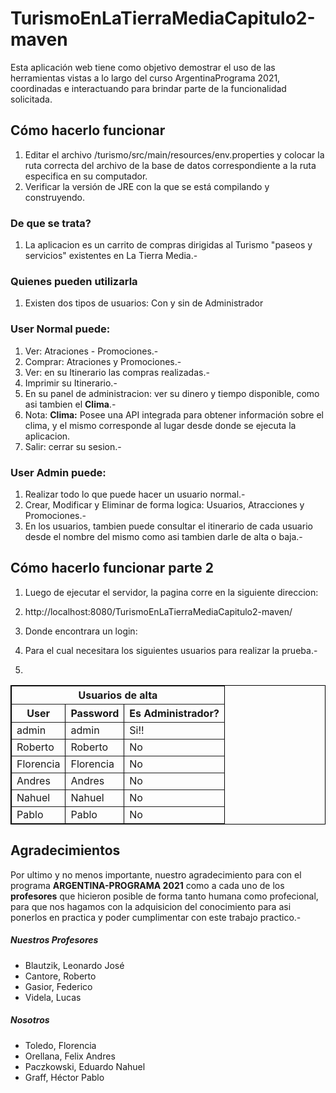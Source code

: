 <h1>TurismoEnLaTierraMediaCapitulo2-maven</h1>


Esta aplicación web tiene como objetivo demostrar el uso de las herramientas vistas a lo largo del curso ArgentinaPrograma 2021, coordinadas e interactuando para brindar parte de la funcionalidad solicitada.

<h2>Cómo hacerlo funcionar</h2>

1. Editar el archivo /turismo/src/main/resources/env.properties y colocar la ruta correcta del archivo de la base de datos correspondiente a la ruta especifica en su computador.
2. Verificar la versión de JRE con la que se está compilando y construyendo.

<h3>De que se trata?</h3>

1. La aplicacion es un carrito de compras dirigidas al Turismo "paseos y servicios" existentes en La Tierra Media.-

<h3>Quienes pueden utilizarla</h3>

1. Existen dos tipos de usuarios: Con y sin de Administrador

<h3><b>User Normal</b> puede:</h3>

1. Ver: Atraciones - Promociones.-
2. Comprar: Atraciones y Promociones.-
4. Ver: en su Itinerario las compras realizadas.-
5. Imprimir su Itinerario.-
6. En su panel de administracion: ver su dinero y tiempo disponible, como asi tambien el <b>Clima</b>.-
7. Nota: <b>Clima:</b> Posee una API integrada para obtener información sobre el clima, y el mismo corresponde al lugar desde donde se ejecuta la aplicacion.
8. Salir: cerrar su sesion.-

<h3><b>User Admin</b> puede:</h3>

1. Realizar todo lo que puede hacer un usuario normal.-
2. Crear, Modificar y Eliminar de forma logica: Usuarios, Atracciones y Promociones.-
3. En los usuarios, tambien puede consultar el itinerario de cada usuario desde el nombre del mismo como asi tambien darle de alta o baja.-

<h2>Cómo hacerlo funcionar parte 2</h2>

1. Luego de ejecutar el servidor, la pagina corre en la siguiente direccion:
2. http://localhost:8080/TurismoEnLaTierraMediaCapitulo2-maven/
3. Donde encontrara un login:
4. Para el cual necesitara los siguientes usuarios para realizar la prueba.-
  
13. 
<table width="100%" border="1" cellpadding="0" cellspacing="0" bordercolor="#000000">

  <tr>
    <th colspan="3" valign="middle" align="center">Usuarios de alta</th>
  </tr>
  
  <tr>
    <th>User</th>
    <th>Password</th>
    <th>Es Administrador?</th>
  </tr>

  <tr>
    <td>admin</td>
    <td>admin</td>
    <td>Si!!</td>
  </tr>
  
  <tr>
    <td>Roberto</td>
    <td>Roberto</td>
    <td>No</td>
  </tr>
  
  <tr>
    <td>Florencia</td>
    <td>Florencia</td>
    <td>No</td>
  </tr>
  
  
  <tr>
    <td>Andres</td>
    <td>Andres</td>
    <td>No</td>
  </tr>
  
  <tr>
    <td>Nahuel</td>
    <td>Nahuel</td>
    <td>No</td>
  </tr>
  
  <tr>
    <td>Pablo</td>
    <td>Pablo</td>
    <td>No</td>
  </tr>
    
</table>

<h2>Agradecimientos</h2>

Por ultimo y no menos importante, nuestro agradecimiento para con el programa <b>ARGENTINA-PROGRAMA 2021</b> como a cada uno de los <b>profesores</b> que hicieron posible de forma tanto humana como profecional, para que nos hagamos con la adquisicion del conocimiento para asi ponerlos en practica y poder cumplimentar con este trabajo practico.-

<div class="col-md-6 mt-md-0 mt-3">
<h5 class="text-uppercase font-weight-bold">Nuestros Profesores</h5>

<ul class="profes">
	<li>Blautzik, Leonardo José</li>
	<li>Cantore, Roberto</li>
	<li>Gasior, Federico</li>
	<li>Videla, Lucas</li>
</ul>

<h5 class="text-uppercase font-weight-bold">Nosotros</h5>
<ul class="alumnos">
	<li>Toledo, Florencia <a href="https://www.linkedin.com/in/florencia-toledo-77386b211/"><i title="Forencia" style="color: blue;" class="bi bi-linkedin"></i></a></li>
	<li>Orellana, Felix Andres <a href="https://www.linkedin.com/in/f%C3%A9lix-andr%C3%A9s-orellana-69a28955/"><i title="Andres" style="color: blue;" class="bi bi-linkedin"></i></a></li>
	<li>Paczkowski, Eduardo Nahuel <a href="https://www.linkedin.com/in/eduardo-nahuel-paczkowski/"><i title="Nahuel" style="color: blue;" class="bi bi-linkedin"></i></a></li>
	<li>Graff, Héctor Pablo <a href="https://www.linkedin.com/in/hector-pablo-graff/"><i title="Pablo" style="color: blue;" class="bi bi-linkedin"></i></a></li>
</ul>
